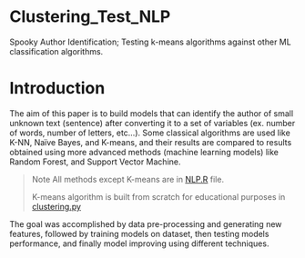 # Clustering_Test_NLP
Spooky Author Identification; Testing k-means algorithms against other ML classification algorithms.


# Introduction
The aim of this paper is to build models that can identify the author of small unknown text (sentence) after converting it to a set of variables (ex. number of words, number of letters, etc…). Some classical algorithms are used like K-NN, Naïve Bayes, and K-means, and their results are compared to results obtained using more advanced methods (machine learning models) like Random Forest, and Support Vector Machine.
> Note
> All methods except K-means are in [NLP.R](https://github.com/AbdelrahmanEnan/Clustering_Test_NLP/blob/main/NLP.R) file.
> 
> K-means algorithm is built from scratch for educational purposes in [clustering.py](https://github.com/AbdelrahmanEnan/Clustering_Test_NLP/blob/main/clustering.py)

The goal was accomplished by data pre-processing and generating new features, followed by training models on dataset, then testing models performance, and finally model improving using different techniques.
